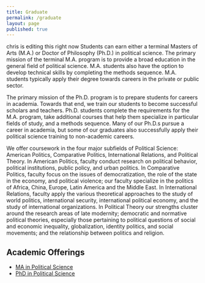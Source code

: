 ```yaml
---
title: Graduate
permalink: /graduate
layout: page
published: true
---
```


chris is editing this right now 
Students can earn either a terminal Masters of Arts (M.A.) or Doctor of Philosophy (Ph.D.) in political science.  The primary mission of the terminal M.A. program is to provide a broad education in the general field of political science.  M.A. students also have the option to develop technical skills by completing the methods sequence.  M.A. students typically apply their degree towards careers in the private or public sector.

The primary mission of the Ph.D. program is to prepare students for careers in academia. Towards that end, we train our students to become successful scholars and teachers.  Ph.D. students complete the requirements for the M.A. program, take additional courses that help them specialize in particular fields of study, and a methods sequence.  Many of our Ph.D.s pursue a career in academia, but some of our graduates also successfully apply their political science training to non-academic careers.

We offer coursework in the four major subfields of Political Science:  American Politics, Comparative Politics, International Relations, and Political Theory.  In American Politics, faculty conduct research on political behavior, political institutions, public policy, and urban politics.  In Comparative Politics, faculty focus on the issues of democratization, the role of the state in the economy, and political violence; our faculty specialize in the politics of Africa, China, Europe, Latin America and the Middle East. In International Relations, faculty apply the various theoretical approaches to the study of world politics, international security, international political economy, and the study of international organizations. In Political Theory our strengths cluster around the research areas of late modernity; democratic and normative political theories, especially those pertaining to political questions of social and economic inequality, globalization, identity politics, and social movements; and the relationship between politics and religion.

## Academic Offerings

- [MA in Political Science](http://bulletin.temple.edu/graduate/scd/cla/political-science-ma/)
- [PhD in Political Science](http://bulletin.temple.edu/graduate/scd/cla/political-science-phd/)
